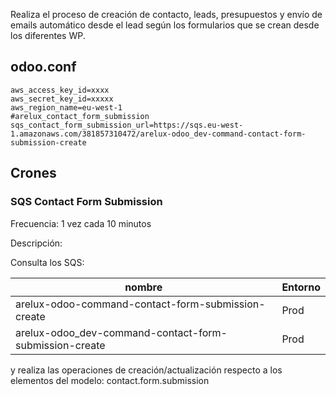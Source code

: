 Realiza el proceso de creación de contacto, leads, presupuestos y envío de emails automático desde el lead según los formularios que se crean desde los diferentes WP.

## odoo.conf
```
aws_access_key_id=xxxx
aws_secret_key_id=xxxxx
aws_region_name=eu-west-1
#arelux_contact_form_submission
sqs_contact_form_submission_url=https://sqs.eu-west-1.amazonaws.com/381857310472/arelux-odoo_dev-command-contact-form-submission-create
``` 

## Crones

### SQS Contact Form Submission 
Frecuencia: 1 vez cada 10 minutos

Descripción: 

Consulta los SQS:

nombre | Entorno
--- | ---
arelux-odoo-command-contact-form-submission-create | Prod
arelux-odoo_dev-command-contact-form-submission-create | Prod


y realiza las operaciones de creación/actualización respecto a los elementos del modelo: contact.form.submission
